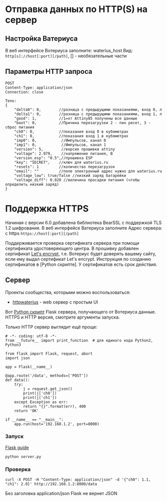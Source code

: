 # Отправка данных по HTTP(S) на сервер

## Настройка Ватериуса

В веб интерфейсе Вотериуса заполните: waterius_host
Вид: 
```http[s]://host[:port][/path]```, [] - необязательные части

## Параметры HTTP запроса
```
POST
Content-Type: application/json
Connection: close

Тело:
{
	"delta0": 0,        //разница с предыдущими показаниями, вход 0, л
	"delta1": 0,        //разница с предыдущими показаниями, вход 1, л
	"good": 1,          //1=от Attiny85 получены все данные
	"boot": 0,          //Причина перезагрузки 2 - пин ресет, 3 - сброс питания  
	"ch0": 0,           //показания вход 0 в кубометрах
	"ch1": 0,           //показания вход 1 в кубометрах
	"imp0": 0,           //Импульсов, канал 0
	"imp1": 0,           //Импульсов, канал 1
	"version": 5,        //версия прошивки attiny
	"voltage": 2.979,    //напряжение питания, В
	"version_esp": "0.5",//прошивка ESP
	"key": "SECRET",    //ключ для waterius.ru
	"resets": 1         //количество перезагрузок 
	"email": ""         //поле электронный адрес нужно для waterius.ru
	"voltage_low": true/false //низкий заряд батарейки
	"voltage_diff": 0.020 //величина просадки питания (чтобы определить низкий заряд)
} 
```

# Поддержка HTTPS 

Начиная с версии 6.0 добавлена библиотека BearSSL с поддержкой TLS 1.2 шифрования.
В веб интерфейсе Ватериуса заполните Адрес сервера: с https
```https://host[:port][/path]```

Поддерживается проверка сертификата сервера при помощи сертификата удостоверяющего центра. 
В прошивку добавлен сертификат [Let's encrypt](https://letsencrypt.org/certificates/), т.е. Вотериус будет доверять вашему сайту, если ему выдал сертификат Let's encrypt. Инструкция по созданию сертификатов в [Python скрипте]. У сертификатов есть срок действия.

## Сервер

Проекты сообщества, которыми можно воспользоваться:
- [httpwaterius][httpwaterius] - web сервер с простым UI

Вот [Python скрипт](https://github.com/dontsovcmc/waterius/blob/master/Server/server.py) Flask сервера, получающего от Вотериуса данные. HTTPS и HTTP версия, смотрите аргументы запуска.

Только HTTP сервер выглядит ещё проще:
```
# -*- coding: utf-8 -*-
from __future__ import print_function  # для единого кода Python2, Python3

from flask import Flask, request, abort
import json

app = Flask(__name__)

@app.route('/data', methods=['POST'])
def data():
    try:
        j = request.get_json()
        print(j['ch0'])
        print(j['ch1'])
    except Exception as err:
        return "{}".format(err), 400
    return 'OK'

if __name__ == "__main__":
	app.run(host='192.168.1.2', port=8000)
```

### Запуск
[Flask guide](http://flask.pocoo.org/docs/1.0/quickstart/)

```
python server.py
```

### Проверка
```
curl -X POST -H "Content-Type: application/json" -d '{"ch0": 1.1, "ch1": 2.0}' http://192.168.1.2:8000/data
```
Без заголовка application/json Flask не вернет JSON

[httpwaterius]: https://github.com/grffio/httpwaterius